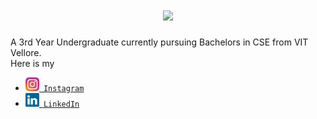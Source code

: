 <h3></h3>
<h1 align="center">
  <a href="https://git.io/typing-svg">
    <img src="https://readme-typing-svg.herokuapp.com?font=Bradley+Hand+ITC&size=35&duration=3000&color=006400&background=FFA21E00&multiline=true&width=500&height=100&lines=Welcome+To+My+Profile...;I+am+Abhishek+Krishna+!!"></a></h1>
A 3rd Year Undergraduate currently pursuing Bachelors in CSE from VIT Vellore.
<br>
Here is my <ul>
	<li><code><a href="https://www.instagram.com/akrishna5/" title="Instagram Profile"><img width="22" src="images/instagram.svg"> Instagram</a></code></li>
	<li><code><a href="www.linkedin.com/in/akrishna05/" title="LinkedIn Profile"><img width="22" src="images/linkedin.svg"> LinkedIn</a></code></li>
</ul>
